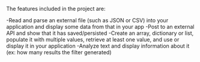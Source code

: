 The features included in the project are:

 -Read and parse an external file (such as JSON or CSV) into your application and display some data from that in your app
 -Post to an external API and show that it has saved/persisted
 -Create an array, dictionary or list, populate it with multiple values, retrieve at least one value, and use or display it in your application
 -Analyze text and display information about it (ex: how many results the filter generated)
